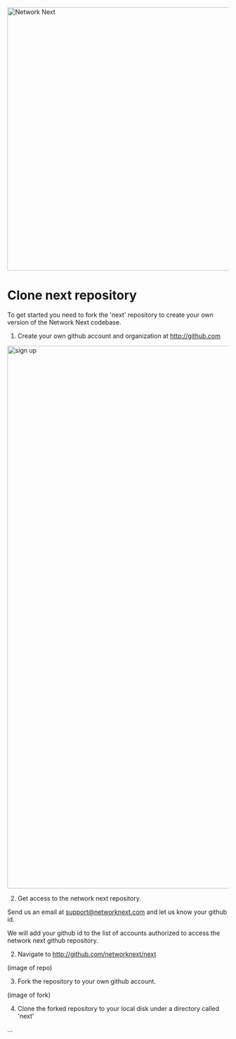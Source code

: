 <img src="https://static.wixstatic.com/media/799fd4_0512b6edaeea4017a35613b4c0e9fc0b~mv2.jpg/v1/fill/w_1200,h_140,al_c,q_80,usm_0.66_1.00_0.01/networknext_logo_colour_black_RGB_tightc.jpg" alt="Network Next" width="600"/>

<br>

# Clone next repository

To get started you need to fork the 'next' repository to create your own version of the Network Next codebase.

1. Create your own github account and organization at http://github.com

<img width="1236" alt="sign up" src="https://github.com/networknext/next/assets/696656/c297545a-7073-43a0-9729-35cbb03cd906">

2. Get access to the network next repository.

Send us an email at support@networknext.com and let us know your github id. 

We will add your github id to the list of accounts authorized to access the network next github repository.

2. Navigate to http://github.com/networknext/next

(image of repo)

3. Fork the repository to your own github account.

(image of fork)

4. Clone the forked repository to your local disk under a directory called 'next'

...
